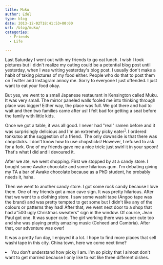 ```yaml
---
title: Muku
author: Edel
type: blog
date: 2013-12-02T18:41:53+00:00
url: /blog/muku/
categories:
  - Friends
  - Life

---
```

Last Saturday I went out with my friends to go eat lunch. I wish I took pictures but I didn't realize my outing could be a potential blog post until yesterday, when I was writing yesterday's blog post. I usually don't make a habit of taking pictures of my food either. People who do that to post them on Twitter and Instagram annoy me. Sorry to everyone I just offended. I just want to eat your food okay.

But yes, we went to a small Japanese restaurant in Kensington called Muku. It was very small. The mirror paneled walls fooled me into thinking through place was bigger! Either way, the place was full. We got there and had to wait and then two families came after us! I felt bad for getting a seat before the family with little kids.

Once we got a table, it was all good. I never had "real" ramen before and it was surprisingly delicious and I'm an extremely picky eater<sup class="footnote"><a href="#foot_ajs-fn-id_1-238" id="back_ajs-fn-id_1-238">1</a></sup>. I ordered tonkutso at the suggestion of a friend.  The only downside is that there was chopsticks. I don't know how to use chopsticks! However, I refused to ask for a fork. One of my friends gave me a nice trick: just swirl it in your spoon! That's what I did and I devoured it. 

After we ate, we went shopping. First we stopped by at a candy store. I bought some Awake chocolate and some hilarious gum. I'm debating giving my TA a bar of Awake chocolate because as a PhD student, he probably needs it, haha.

Then we went to another candy store. I got some rock candy because I love them. One of my friends got a man cave sign. It was pretty hilarious. After that we went to a clothing store. I saw some washi tape (Angoo tape was the brand) and was pretty tempted to get some but I didn't like any of the colours or patterns they had! After that, we went next door to a shop that had a"500 ugly Christmas sweaters" sign in the window. Of course, Jean Paul got one. It was super cute. The girl working there was super cute too and she was playing pretty amazing music (Coheed and Cambria). After that, our adventure was over!

It was a pretty fun day, I enjoyed it a lot. I hope to find more places that sell washi tape in this city. China town, here we come next time?


  <li>
    <a id="foot_ajs-fn-id_1-238"></a>You don't understand how picky I am. I'm so picky that I almost don't want to get married because I only like to eat like three different dishes.&nbsp;&nbsp;<a class="ajs-back-link" href="#back_ajs-fn-id_1-238"></a>
  </li>


<div id="ajs-fn-id_1-238" style="display:none;margin:0;" class="ajs-footnote-popup">
  <div>
    You don't understand how picky I am. I'm so picky that I almost don't want to get married because I only like to eat like three different dishes.
  </div>
</div>
